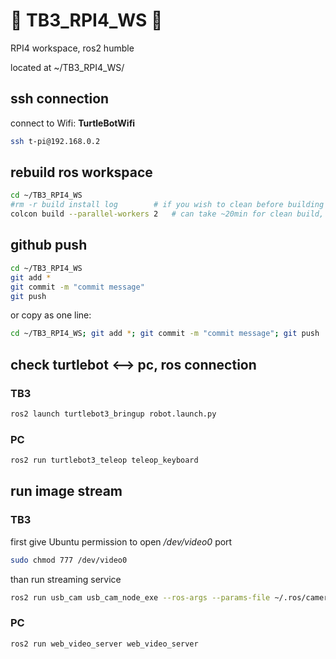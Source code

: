 <!-- https://github.com/Talzoor/TB3_RPI4_WS -->
# :robot: TB3_RPI4_WS :robot:

RPI4 workspace, ros2 humble

located at ~/TB3_RPI4_WS/

## ssh connection

connect to Wifi: **TurtleBotWifi**

```bash
ssh t-pi@192.168.0.2
```

## rebuild ros workspace

```bash
cd ~/TB3_RPI4_WS
#rm -r build install log 		# if you wish to clean before building from scratch
colcon build --parallel-workers 2 	# can take ~20min for clean build, rpi has 4 cores, using only 2 will allow ssh and such
```

## github push

```bash  
cd ~/TB3_RPI4_WS
git add *
git commit -m "commit message"
git push
```

or copy as one line:

```bash
cd ~/TB3_RPI4_WS; git add *; git commit -m "commit message"; git push
```

## check turtlebot <--> pc, ros connection

### TB3

```bash
ros2 launch turtlebot3_bringup robot.launch.py 
```

### PC
```bash
ros2 run turtlebot3_teleop teleop_keyboard
```

## run image stream

### TB3
first give Ubuntu permission to open _/dev/video0_ port
```bash
sudo chmod 777 /dev/video0
```

than run streaming service
```bash
ros2 run usb_cam usb_cam_node_exe --ros-args --params-file ~/.ros/camera_info/params.yaml
```

### PC
```bash
ros2 run web_video_server web_video_server
```

